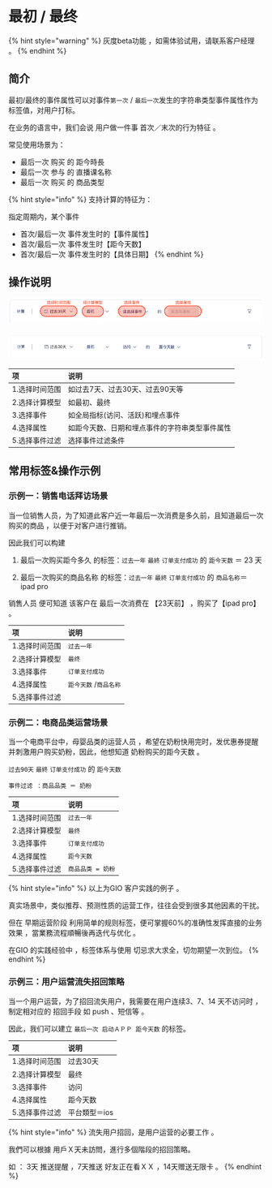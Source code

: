 # 最初 / 最终

{% hint style="warning" %}
灰度beta功能 ，如需体验试用，请联系客户经理 。
{% endhint %}

## 简介

最初/最终的事件属性可以对事件`第一次` / `最后一次`发生的字符串类型事件属性作为标签值，对用户打标。

在业务的语言中，我们会说 用户做一件事 首次／末次的行为特征 。

常见使用场景为：

* 最后一次  购买  的  距今時長
* 最后一次  参与  的  直播课名称
* 最后一次  购买  的  商品类型

{% hint style="info" %}
支持计算的特征为：

指定周期内，某个事件

* 首次/最后一次   事件发生时的【事件属性】
* 首次/最后一次   事件发生时【距今天数】
* 首次/最后一次   事件发生时的【具体日期】
{% endhint %}



## 操作说明

![](../../../../.gitbook/assets/ying-mu-jie-tu-20200812-xia-wu-8.06.32.png)

![](../../../../.gitbook/assets/ying-mu-jie-tu-20200812-xia-wu-8.23.12.png)

| 项 | 说明 |
| :--- | :--- |
| 1.选择时间范围 | 如过去7天、过去30天、过去90天等 |
| 2.选择计算模型 | 如最初、最终 |
| 3.选择事件 | 如全局指标\(访问、活跃\)和埋点事件 |
| 4.选择属性 | 如距今天数、日期和埋点事件的字符串类型事件属性 |
| 5.选择事件过滤 | 选择事件过滤条件 |



## 常用标签&操作示例

### 示例一：销售电话拜访场景

当一位销售人员，为了知道此客户近一年最后一次消费是多久前，且知道最后一次购买的商品 ，以便于对客户进行推销。

因此我们可以构建 

1. 最后一次购买距今多久 的标签：`过去一年`  `最終`  `订单支付成功`    的  `距今天数`    ＝ 23 天

2.  最后一次购买的商品名称  的标签：`过去一年`  `最終`  `订单支付成功`    的  `商品名称`＝  ipad pro 

销售人员 便可知道 该客户在 最后一次消费在 【23天前】 ，购买了【ipad pro】  。

| 项 | 说明 |
| :--- | :--- |
| 1.选择时间范围 | `过去一年` |
| 2.选择计算模型 | `最终` |
| 3.选择事件 | `订单支付成功` |
| 4.选择属性 | `距今天数` /`商品名称` |
| 5.选择事件过滤 |  |

### 

### 示例二：电商品类运营场景

当一个电商平台中，母婴品类的运营人员 ，希望在奶粉快用完时，发优惠券提醒并刺激用户购买奶粉，因此，他想知道 奶粉购买的距今天数 。

`过去90天`  `最終`  `订单支付成功`    的  `距今天数` 

`事件过滤 ：商品品类 ＝ 奶粉`

| 项 | 说明 |
| :--- | :--- |
| 1.选择时间范围 | `过去一年` |
| 2.选择计算模型 | `最终` |
| 3.选择事件 | `订单支付成功` |
| 4.选择属性 | `距今天数` |
| 5.选择事件过滤 | `商品品类 = 奶粉` |

{% hint style="info" %}
以上为GIO 客户实践的例子 。  
  
真实场景中，类似推荐、预测性质的运营工作，往往会受到很多其他因素的干扰。  
  
但在 早期运营阶段 利用简单的规则标签，便可掌握60%的准确性发挥直接的业务效果 ，當業務流程順暢後再迭代与优化 。

在GIO 的实践经验中 ，标签体系与使用 切忌求大求全，切勿期望一次到位。
{% endhint %}





### 示例三：用户运营流失招回策略

当一个用户运营，为了招回流失用户，我需要在用户连续3、7、14 天不访问时 ，制定相对应的 招回手段 如 push 、短信等 。

因此，我们可以建立  `最后一次 启动ＡＰＰ 距今天数`     的标签。 

| 项 | 说明 |
| :--- | :--- |
| 1.选择时间范围 | 过去30天 |
| 2.选择计算模型 | 最终 |
| 3.选择事件 | 访问 |
| 4.选择属性 | 距今天数 |
| 5.选择事件过滤 | 平台類型＝ios |

{% hint style="info" %}
流失用户招回，是用户运营的必要工作 。 

我們可以根據 用戶Ｘ天未訪問，進行多個階段的招回策略。

如 ： 3天 推送提醒 ，7天推送 好友正在看ＸＸ ，14天赠送无限卡 。
{% endhint %}


